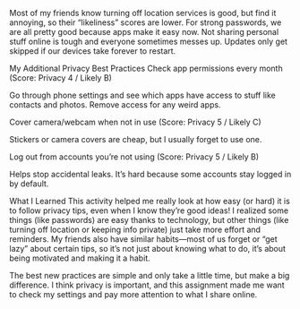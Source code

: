Most of my friends know turning off location services is good, but find it annoying, so their “likeliness” scores are lower. 
For strong passwords, we are all pretty good because apps make it easy now. Not sharing personal stuff online is tough and everyone 
sometimes messes up. Updates only get skipped if our devices take forever to restart.

My Additional Privacy Best Practices
Check app permissions every month (Score: Privacy 4 / Likely B)

Go through phone settings and see which apps have access to stuff like contacts and photos. Remove access for any weird apps.

Cover camera/webcam when not in use (Score: Privacy 5 / Likely C)

Stickers or camera covers are cheap, but I usually forget to use one.

Log out from accounts you’re not using (Score: Privacy 5 / Likely B)

Helps stop accidental leaks. It’s hard because some accounts stay logged in by default.

What I Learned
This activity helped me really look at how easy (or hard) it is to follow privacy tips, even when I know they’re good ideas! I realized some 
things (like passwords) are easy thanks to technology, but other things (like turning off location or keeping info private) just take more effort
and reminders. My friends also have similar habits—most of us forget or “get lazy” about certain tips, so it’s not just about knowing what to do, 
it’s about being motivated and making it a habit.

The best new practices are simple and only take a little time, but make a big difference. I think privacy is important, and this assignment made
me want to check my settings and pay more attention to what I share online.
